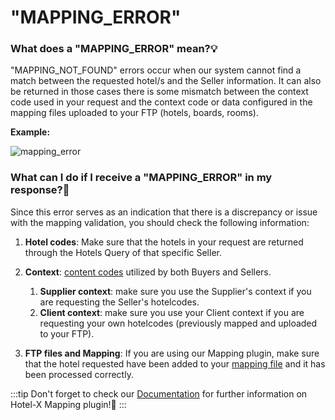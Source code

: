 ﻿---
sidebar_position: 22
---

# "MAPPING_ERROR"

### What does a "MAPPING_ERROR" mean?💡
"MAPPING_NOT_FOUND" errors occur when our system cannot find a match between the requested hotel/s and the Seller information. It can also be returned in those cases there is some mismatch between the context code used in your request and the context code or data configured in the mapping files uploaded to your FTP (hotels, boards, rooms).

**Example:**

![mapping_error](https://storage.travelgate.com/kbase/mapping_error.jpg)

### What can I do if I receive a "MAPPING_ERROR" in my response?🔎
Since this error serves as an indication that there is a discrepancy or issue with the mapping validation, you should check the following information:

1. **Hotel codes**: Make sure that the hotels in your request are returned through the Hotels Query of that specific Seller.
1. **Context**: [content codes](/kb/our-products/are-you-a-buyer/getting-started-with-hotel-x-buyers-api/hotel-x-credentials) utilized by both Buyers and Sellers.
	1. **Supplier context**: make sure you use the Supplier's context if you are requesting the Seller's hotelcodes.
	1. **Client context**: make sure you use your Client context if you are requesting your own hotelcodes (previously mapped and uploaded to your FTP).

1. **FTP files and Mapping**: If you are using our Mapping plugin, make sure that the hotel requested have been added to your [mapping file](/docs/apis/for-buyers/hotel-x-pull-buyers-api/plugins/mapping) and it has been processed correctly.

:::tip
Don't forget to check our [Documentation](/docs/apis/for-buyers/hotel-x-pull-buyers-api/plugins/mapping) for further information on Hotel-X Mapping plugin!🚀
:::